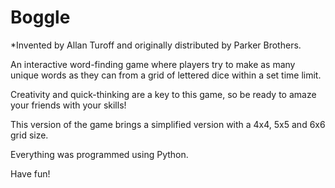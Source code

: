 # Boggle
*Invented by Allan Turoff and originally distributed by Parker Brothers.

An interactive word-finding game where players try to make as many unique words as they can from a grid of lettered dice within a set time limit.

Creativity and quick-thinking are a key to this game, so be ready to amaze your friends with your skills!

This version of the game brings a simplified version with a 4x4, 5x5 and 6x6 grid size.

Everything was programmed using Python.

Have fun!